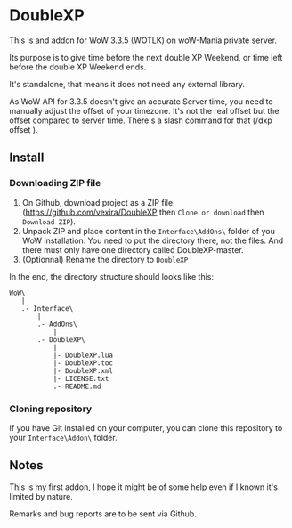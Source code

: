 # DoubleXP

This is and addon for WoW 3.3.5 (WOTLK) on woW-Mania private server.

Its purpose is to give time before the next double XP Weekend, or time left before the double XP Weekend ends.

It's standalone, that means it does not need any external library.

As WoW API for 3.3.5 doesn't give an accurate Server time, you need to manually adjust the offset of your timezone. It's not the real offset but the offset compared to server time. There's a slash command for that (/dxp offset <value>).

## Install

### Downloading ZIP file

1. On Github, download project as a ZIP file (https://github.com/vexira/DoubleXP then `Clone or download` then `Download ZIP`).
2. Unpack ZIP and place content in the `Interface\AddOns\` folder of you WoW installation. You need to put the directory there, not the files. And there must only have one directory called DoubleXP-master.
3. (Optionnal) Rename the directory to `DoubleXP`

In the end, the directory structure should looks like this:

```
WoW\
   |
   .- Interface\
       |
       .- AddOns\
           |
	   .- DoubleXP\
	       |
	       |- DoubleXP.lua
	       |- DoubleXP.toc
	       |- DoubleXP.xml
	       |- LICENSE.txt
	       .- README.md
```

### Cloning repository

If you have Git installed on your computer, you can clone this repository to your `Interface\Addon\`  folder.

## Notes

This is my first addon, I hope it might be of some help even if I known it's limited by nature.

Remarks and bug reports are to be sent via Github.
